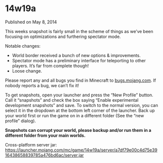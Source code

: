 # 14w19a
Published on May 8, 2014

This weeks snapshot is fairly small in the scheme of things as we’ve been
focusing on optimizations and furthering spectator mode.

Notable changes:

  * World border received a bunch of new options & improvements.
  * Spectator mode has a preliminary interface for teleporting to other players. It’s far from complete though!
  * Loose change.

Please report any and all bugs you find in Minecraft to
[bugs.mojang.com](https://bugs.mojang.com). If nobody reports a bug, we can’t
fix it!

To get snapshots, open your launcher and press the “New Profile” button. Call
it “snapshots” and check the box saying “Enable experimental development
snapshots” and save. To switch to the normal version, you can select it in the
dropdown at the bottom left corner of the launcher. Back up your world first
or run the game on in a different folder (See the “new profile” dialog).

**Snapshots can corrupt your world, please backup and/or run them in a
different folder from your main worlds.**

Cross-platform server jar:
<https://launcher.mojang.com/mc/game/14w19a/server/a7df79e00c4d75e3916438658839785a476bd6ac/server.jar>


